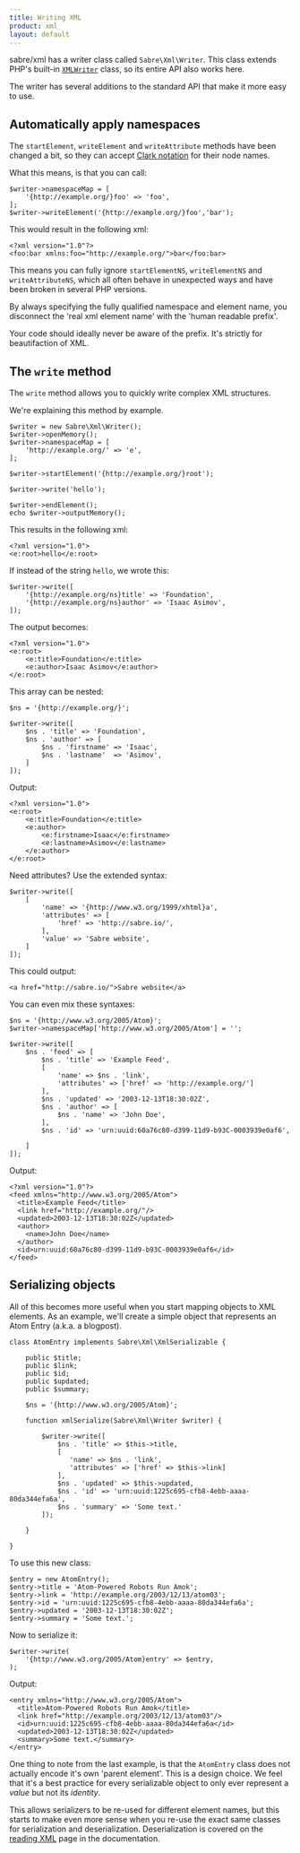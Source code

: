 ```yaml
---
title: Writing XML
product: xml
layout: default
---
```


sabre/xml has a writer class called `Sabre\Xml\Writer`. This class extends
PHP's built-in [`XMLWriter`][1] class, so its entire API also works here.

The writer has several additions to the standard API that make it more easy
to use.


Automatically apply namespaces
------------------------------

The `startElement`, `writeElement` and `writeAttribute` methods have been
changed a bit, so they can accept [Clark notation][2] for their node names.

What this means, is that you can call:

    $writer->namespaceMap = [
        '{http://example.org/}foo' => 'foo',
    ];
    $writer->writeElement('{http://example.org/}foo','bar');

This would result in the following xml:

    <?xml version="1.0"?>
    <foo:bar xmlns:foo="http://example.org/">bar</foo:bar>

This means you can fully ignore `startElementNS`, `writeElementNS` and
`writeAttributeNS`, which all often behave in unexpected ways and have
been broken in several PHP versions.

By always specifying the fully qualified namespace and element name, you
disconnect the 'real xml element name' with the 'human readable prefix'.

Your code should ideally never be aware of the prefix. It's strictly for
beautifaction of XML.


The `write` method
------------------

The `write` method allows you to quickly write complex XML structures.

We're explaining this method by example.

    $writer = new Sabre\Xml\Writer();
    $writer->openMemory();
    $writer->namespaceMap = [
        'http://example.org/' => 'e',
    ];

    $writer->startElement('{http://example.org/}root');

    $writer->write('hello');

    $writer->endElement();
    echo $writer->outputMemory();

This results in the following xml:

    <?xml version="1.0">
    <e:root>hello</e:root>

If instead of the string `hello`, we wrote this:

    $writer->write([
        '{http://example.org/ns}title' => 'Foundation',
        '{http://example.org/ns}author' => 'Isaac Asimov',
    ]);

The output becomes:

    <?xml version="1.0">
    <e:root>
        <e:title>Foundation</e:title>
        <e:author>Isaac Asimov</e:author>
    </e:root>

This array can be nested:

    $ns = '{http://example.org/}';

    $writer->write([
        $ns . 'title' => 'Foundation',
        $ns . 'author' => [
            $ns . 'firstname' => 'Isaac',
            $ns . 'lastname'  => 'Asimov',
        ]
    ]);

Output:

    <?xml version="1.0">
    <e:root>
        <e:title>Foundation</e:title>
        <e:author>
            <e:firstname>Isaac</e:firstname>
            <e:lastname>Asimov</e:lastname>
        </e:author>
    </e:root>

Need attributes? Use the extended syntax:

    $writer->write([
        [
            'name' => '{http://www.w3.org/1999/xhtml}a',
            'attributes' => [
                'href' => 'http://sabre.io/',
            ],
            'value' => 'Sabre website',
        ]
    ]);

This could output:

    <a href="http://sabre.io/">Sabre website</a>

You can even mix these syntaxes:

    $ns = '{http://www.w3.org/2005/Atom}';
    $writer->namespaceMap['http://www.w3.org/2005/Atom'] = '';

    $writer->write([
        $ns . 'feed' => [
            $ns . 'title' => 'Example Feed',
            [
                'name' => $ns . 'link',
                'attributes' => ['href' => 'http://example.org/']
            ],
            $ns . 'updated' => '2003-12-13T18:30:02Z',
            $ns . 'author' => [
                $ns . 'name' => 'John Doe',
            ],
            $ns . 'id' => 'urn:uuid:60a76c80-d399-11d9-b93C-0003939e0af6',

        ]
    ]);

Output:

    <?xml version="1.0"?>
    <feed xmlns="http://www.w3.org/2005/Atom">
      <title>Example Feed</title>
      <link href="http://example.org/"/>
      <updated>2003-12-13T18:30:02Z</updated>
      <author>
        <name>John Doe</name>
      </author>
      <id>urn:uuid:60a76c80-d399-11d9-b93C-0003939e0af6</id>
    </feed>


Serializing objects
-------------------

All of this becomes more useful when you start mapping objects to XML elements. As an example, we'll create a simple object that represents an Atom Entry (a.k.a. a blogpost).

    class AtomEntry implements Sabre\Xml\XmlSerializable {

        public $title;
        public $link;
        public $id;
        public $updated;
        public $summary;

        $ns = '{http://www.w3.org/2005/Atom}';

        function xmlSerialize(Sabre\Xml\Writer $writer) {

            $writer->write([
                $ns . 'title' => $this->title,
                [
                   'name' => $ns . 'link',
                   'attributes' => ['href' => $this->link]
                ],
                $ns . 'updated' => $this->updated,
                $ns . 'id' => 'urn:uuid:1225c695-cfb8-4ebb-aaaa-80da344efa6a',
                $ns . 'summary' => 'Some text.'
            ]);

        }

    }

To use this new class:

    $entry = new AtomEntry();
    $entry->title = 'Atom-Powered Robots Run Amok';
    $entry->link = 'http://example.org/2003/12/13/atom03';
    $entry->id = 'urn:uuid:1225c695-cfb8-4ebb-aaaa-80da344efa6a';
    $entry->updated = '2003-12-13T18:30:02Z';
    $entry->summary = 'Some text.';

Now to serialize it:

    $writer->write(
    	'{http://www.w3.org/2005/Atom}entry' => $entry,
    );

Output:

    <entry xmlns="http://www.w3.org/2005/Atom">
      <title>Atom-Powered Robots Run Amok</title>
      <link href="http://example.org/2003/12/13/atom03"/>
      <id>urn:uuid:1225c695-cfb8-4ebb-aaaa-80da344efa6a</id>
      <updated>2003-12-13T18:30:02Z</updated>
      <summary>Some text.</summary>
    </entry>

One thing to note from the last example, is that the `AtomEntry` class does not actually encode it's own 'parent element'. This is a design choice. We feel that it's a best practice for every serializable object to only ever represent a _value_ but not its _identity_.

This allows serializers to be re-used for different element names, but this starts to make even more sense when you re-use the exact same classes for serialization and deserialization. Deserialization is covered on the [reading XML][4] page in the documentation.


[1]: http://php.net/manual/en/book.xmlwriter.php
[2]: /xml/clark-notation/
[3]: https://tools.ietf.org/html/rfc4287
[4]: /xml/reading/
